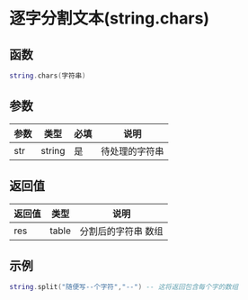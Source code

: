 # 逐字分割文本(string.chars)

## 函数

```lua
string.chars(字符串)
```

## 参数

| 参数  | 类型     | 必填 | 说明      |
| --- | ------ | -- | ------- |
| str | string | 是  | 待处理的字符串 |

## 返回值

| 返回值 | 类型    | 说明         |
| --- | ----- | ---------- |
| res | table | 分割后的字符串 数组 |

## 示例

```lua
string.split("随便写--个字符","--") -- 这将返回包含每个字的数组 
```
